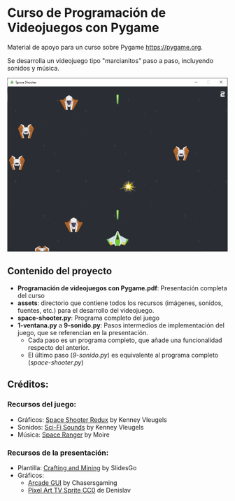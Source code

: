 # Curso de Programación de Videojuegos con Pygame

Material de apoyo para un curso sobre Pygame <https://pygame.org>.

Se desarrolla un videojuego tipo "marcianitos" paso a paso, incluyendo sonidos y música.

![Vista previa](assets/snapshot.png)

## Contenido del proyecto
- **Programación de videojuegos con Pygame.pdf**: Presentación completa del curso
- **assets**: directorio que contiene todos los recursos (imágenes, sonidos, fuentes, etc.) para el desarrollo del videojuego.
- **space-shooter.py**: Programa completo del juego
- **1-ventana.py** a **9-sonido.py**: Pasos intermedios de implementación del juego, que se referencian en la presentación.
  - Cada paso es un programa completo, que añade una funcionalidad respecto del anterior.
  - El último paso (*9-sonido.py*) es equivalente al programa completo (*space-shooter.py*)

## Créditos:

### Recursos del juego:
- Gráficos: [Space Shooter Redux](https://kenney.nl/assets/space-shooter-redux) by Kenney Vleugels
- Sonidos: [Sci-Fi Sounds](https://kenney.nl/assets/sci-fi-sounds) by Kenney Vleugels
- Música: [Space Ranger](https://uppbeat.io/track/moire/space-ranger) by Moire

### Recursos de la presentación:
- Plantilla: [Crafting and Mining](https://slidesgo.com/theme/crafting-and-mining) by SlidesGo
- Gráficos:
  - [Arcade GUI](https://opengameart.org/content/arcade-gui) by Chasersgaming 
  - [Pixel Art TV Sprite CC0](https://opengameart.org/content/pixel-art-tv-sprite-cc0) de Denislav 


